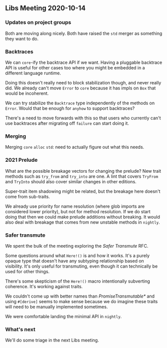 ## Libs Meeting 2020-10-14

### Updates on project groups

Both are moving along nicely. Both have raised the `std` merger as something they want to do.

### Backtraces

We can `core`-ify the backtrace API if we want. Having a pluggable backtrace API is useful for other cases too where you might be embedded in a different language runtime.

Doing this doesn't really need to block stabilization though, and never really did. We already can't move `Error` to `core` because it has impls on `Box` that would be incoherent.

We can try stabilize the `Backtrace` type independently of the methods on `Error`. Would that be enough for `anyhow` to support backtraces?

There's a need to move forwards with this so that users who currently can't use backtraces after migrating off `failure` can start doing it.

### Merging

Merging `core` `alloc` `std`: need to actually figure out what this needs.

### 2021 Prelude

What are the possible breakage vectors for changing the prelude? New trait methods such as `try_from` and `try_into` are one. A lint that covers `TryFrom` and `TryInto` should also cover similar changes in other editions.

Super-trait item shadowing might be related, but the breakage here doesn't come from sub-traits.

We already use priority for name resolution (where glob imports are considered lower priority), but not for method resolution. If we do start doing that then we could make prelude additions without breaking. It would also deal with breakage that comes from new unstable methods in `nightly`.

### Safer transmute

We spent the bulk of the meeting exploring the _Safer Transmute_ RFC.

Some questions around what `Here!()` is and how it works. It's a purely opaque type that doesn't have any subtyping relationship based on visibility. It's only useful for transmuting, even though it can technically be used for other things.

There's some skepticism of the `Here!()` macro intentionally subverting coherence. It's working against traits.

We couldn't come up with better names than _PromiseTransmutable*_ and using `#[derive]` seems to make sense because we do imagine these traits will need to be manually implemented sometimes.

We were comfortable landing the minimal API in `nightly`.

### What's next

We'll do some triage in the next Libs meeting.
